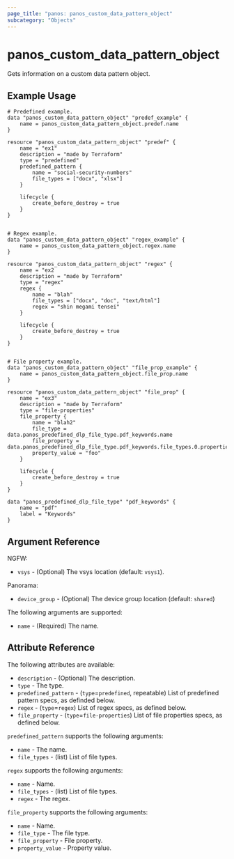 ```yaml
---
page_title: "panos: panos_custom_data_pattern_object"
subcategory: "Objects"
---
```


# panos_custom_data_pattern_object

Gets information on a custom data pattern object.


## Example Usage

```hcl
# Predefined example.
data "panos_custom_data_pattern_object" "predef_example" {
    name = panos_custom_data_pattern_object.predef.name
}

resource "panos_custom_data_pattern_object" "predef" {
    name = "ex1"
    description = "made by Terraform"
    type = "predefined"
    predefined_pattern {
        name = "social-security-numbers"
        file_types = ["docx", "xlsx"]
    }

    lifecycle {
        create_before_destroy = true
    }
}


# Regex example.
data "panos_custom_data_pattern_object" "regex_example" {
    name = panos_custom_data_pattern_object.regex.name
}

resource "panos_custom_data_pattern_object" "regex" {
    name = "ex2
    description = "made by Terraform"
    type = "regex"
    regex {
        name = "blah"
        file_types = ["docx", "doc", "text/html"]
        regex = "shin megami tensei"
    }

    lifecycle {
        create_before_destroy = true
    }
}


# File property example.
data "panos_custom_data_pattern_object" "file_prop_example" {
    name = panos_custom_data_pattern_object.file_prop.name
}

resource "panos_custom_data_pattern_object" "file_prop" {
    name = "ex3"
    description = "made by Terraform"
    type = "file-properties"
    file_property {
        name = "blah2"
        file_type = data.panos_predefined_dlp_file_type.pdf_keywords.name
        file_property = data.panos_predefined_dlp_file_type.pdf_keywords.file_types.0.properties.0.name
        property_value = "foo"
    }

    lifecycle {
        create_before_destroy = true
    }
}

data "panos_predefined_dlp_file_type" "pdf_keywords" {
    name = "pdf"
    label = "Keywords"
}
```

## Argument Reference

NGFW:

* `vsys` - (Optional) The vsys location (default: `vsys1`).

Panorama:

* `device_group` - (Optional) The device group location (default: `shared`)

The following arguments are supported:

* `name` - (Required) The name.


## Attribute Reference

The following attributes are available:

* `description` - (Optional) The description.
* `type` - The type.
* `predefined_pattern` - (`type`=`predefined`, repeatable) List of
  predefined pattern specs, as definded below.
* `regex` - (`type`=`regex`) List of regex specs, as defined below.
* `file_property` - (`type`=`file-properties`) List of file properties specs,
  as defined below.

`predefined_pattern` supports the following arguments:

* `name` - The name.
* `file_types` - (list) List of file types.

`regex` supports the following arguments:

* `name` - Name.
* `file_types` - (list) List of file types.
* `regex` - The regex.

`file_property` supports the following arguments:

* `name` - Name.
* `file_type` - The file type.
* `file_property` - File property.
* `property_value` - Property value.
